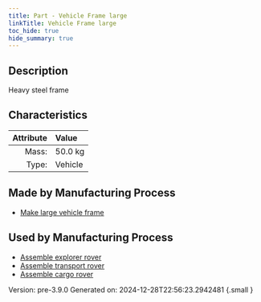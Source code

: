 ```yaml
---
title: Part - Vehicle Frame large
linkTitle: Vehicle Frame large
toc_hide: true
hide_summary: true
---
```


## Description
Heavy steel frame

## Characteristics

| Attribute      | Value |
|--------:|:------|
|Mass:|50.0 kg|
|Type:|Vehicle|

## Made by Manufacturing Process

- [Make large vehicle frame](/docs/definitions/process/make-large-vehicle-frame)

## Used by Manufacturing Process

- [Assemble explorer rover](/docs/definitions/process/assemble-explorer-rover)
- [Assemble transport rover](/docs/definitions/process/assemble-transport-rover)
- [Assemble cargo rover](/docs/definitions/process/assemble-cargo-rover)


Version: pre-3.9.0 Generated on: 2024-12-28T22:56:23.2942481
{.small }

